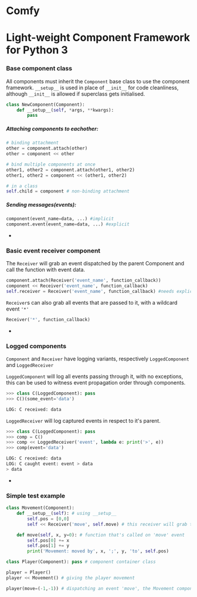 # Comfy
# Light-weight Component Framework for Python 3

### Base component class
All components must inherit the `Component` base class to use the component framework.
`__setup__` is used in place of `__init__` for code cleanliness, although `__init__` is allowed if superclass gets initialised.

```Python
class NewComponent(Component):
    def __setup__(self, *args, **kwargs):
        pass
```

##### Attaching components to eachother:
```Python
# binding attachment
other = component.attach(other)
other = component << other

# bind multiple components at once
other1, other2 = component.attach(other1, other2)
other1, other2 = component << (other1, other2)

# in a class
self.child = component # non-binding attachment
```

##### Sending messages(events):
```Python
component(event_name=data, ...) #implicit
component.event(event_name=data, ...) #explicit
```
-
### Basic event receiver component
The `Receiver` will grab an event dispatched by the parent Component and call the function with event data.

```Python
component.attach(Receiver('event_name', function_callback))
component << Receiver('event_name', function_callback)
self.receiver = Receiver('event_name', function_callback) #needs explicit event pass
```

`Receiver`s can also grab all events that are passed to it, with a wildcard event `'*'`

```Python
Receiver('*', function_callback)
```
-
### Logged components

`Component` and `Receiver` have logging variants, respectively `LoggedComponent` and `LoggedReceiver`

`LoggedComponent` will log all events passing through it, with no exceptions, this can be used to witness event propagation order through components.

```Python
>>> class C(LoggedComponent): pass
>>> C()(some_event='data')

LOG: C received: data
```

`LoggedReceiver` will log captured events in respect to it's parent.

```Python
>>> class C(LoggedComponent): pass
>>> comp = C()
>>> comp << LoggedReceiver('event', lambda e: print('>', e))
>>> comp(event='data')

LOG: C received: data
LOG: C caught event: event > data
> data
```

-
### Simple test example
```Python
class Movement(Component):
    def __setup__(self): # using __setup__
        self.pos = [0,0]
        self << Receiver('move', self.move) # this receiver will grab the 'move' event

    def move(self, x, y=0): # function that's called on 'move' event
        self.pos[0] += x
        self.pos[1] += y
        print('Movement: moved by', x, ';', y, 'to', self.pos)

class Player(Component): pass # component container class

player = Player()
player << Movement() # giving the player movement

player(move=(-1,-1)) # dispatching an event 'move', the Movement component will catch this
```
